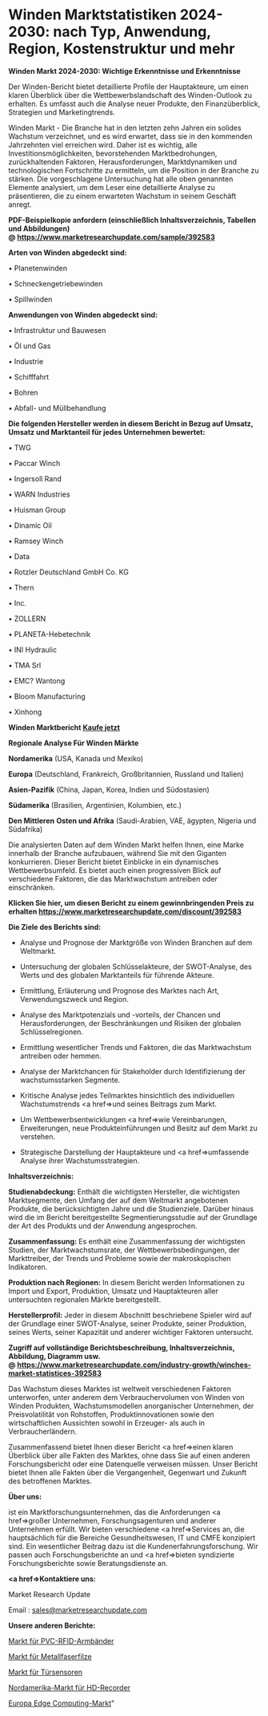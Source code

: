 # Winden Marktstatistiken 2024-2030: nach Typ, Anwendung, Region, Kostenstruktur und mehr

<strong>Winden Markt 2024-2030: Wichtige Erkenntnisse und Erkenntnisse</strong>

Der Winden-Bericht bietet detaillierte Profile der Hauptakteure, um einen klaren Überblick über die Wettbewerbslandschaft des Winden-Outlook zu erhalten. Es umfasst auch die Analyse neuer Produkte, den Finanzüberblick, Strategien und Marketingtrends.

Winden Markt - Die Branche hat in den letzten zehn Jahren ein solides Wachstum verzeichnet, und es wird erwartet, dass sie in den kommenden Jahrzehnten viel erreichen wird. Daher ist es wichtig, alle Investitionsmöglichkeiten, bevorstehenden Marktbedrohungen, zurückhaltenden Faktoren, Herausforderungen, Marktdynamiken und technologischen Fortschritte zu ermitteln, um die Position in der Branche zu stärken. Die vorgeschlagene Untersuchung hat alle oben genannten Elemente analysiert, um dem Leser eine detaillierte Analyse zu präsentieren, die zu einem erwarteten Wachstum in seinem Geschäft anregt.

<strong><b>PDF-Beispielkopie anfordern (einschließlich Inhaltsverzeichnis, Tabellen und Abbildungen) @ </b></strong><strong><a href=https://www.marketresearchupdate.com/sample/392583><strong>https://www.marketresearchupdate.com/sample/392583</u></a></strong></strong>

<strong>Arten von Winden abgedeckt sind:</strong>

• Planetenwinden

• Schneckengetriebewinden

• Spillwinden

<strong>Anwendungen von Winden abgedeckt sind:</strong>

• Infrastruktur und Bauwesen

• Öl und Gas

• Industrie

• Schifffahrt

• Bohren

• Abfall- und Müllbehandlung

<strong>Die folgenden Hersteller werden in diesem Bericht in Bezug auf Umsatz, Umsatz und Marktanteil für jedes Unternehmen bewertet:</strong>

• TWG

• Paccar Winch

• Ingersoll Rand

• WARN Industries

• Huisman Group

• Dinamic Oil

• Ramsey Winch

• Data

• Rotzler Deutschland GmbH Co. KG

• Thern

• Inc.

• ZOLLERN

• PLANETA-Hebetechnik

• INI Hydraulic

• TMA Srl

• EMC? Wantong

• Bloom Manufacturing

• Xinhong

<strong>Winden Marktbericht <a href=https://www.marketresearchupdate.com/buynow/392583>Kaufe jetzt</a></strong>

<strong>Regionale Analyse Für Winden Märkte</strong>

<strong>Nordamerika</strong> (USA, Kanada und Mexiko)

<strong>Europa</strong> (Deutschland, Frankreich, Großbritannien, Russland und Italien)

<strong>Asien-Pazifik</strong> (China, Japan, Korea, Indien und Südostasien)

<strong>Südamerika</strong> (Brasilien, Argentinien, Kolumbien, etc.)

<strong>Den Mittleren</strong> <strong>Osten und Afrika</strong> (Saudi-Arabien, VAE, ägypten, Nigeria und Südafrika)

Die analysierten Daten auf dem Winden Markt helfen Ihnen, eine Marke innerhalb der Branche aufzubauen, während Sie mit den Giganten konkurrieren. Dieser Bericht bietet Einblicke in ein dynamisches Wettbewerbsumfeld. Es bietet auch einen progressiven Blick auf verschiedene Faktoren, die das Marktwachstum antreiben oder einschränken.

<strong>Klicken Sie hier, um diesen Bericht zu einem gewinnbringenden Preis zu erhalten
</strong><strong><a href=https://www.marketresearchupdate.com/discount/392583>https://www.marketresearchupdate.com/discount/392583</b></u></strong></a>

<strong>Die Ziele des Berichts sind:</strong>

- Analyse und Prognose der Marktgröße von Winden Branchen auf dem Weltmarkt.

- Untersuchung der globalen Schlüsselakteure, der SWOT-Analyse, des Werts und des globalen Marktanteils für führende Akteure.

- Ermittlung, Erläuterung und Prognose des Marktes nach Art, Verwendungszweck und Region.

- Analyse des Marktpotenzials und -vorteils, der Chancen und Herausforderungen, der Beschränkungen und Risiken der globalen Schlüsselregionen.

- Ermittlung wesentlicher Trends und Faktoren, die das Marktwachstum antreiben oder hemmen.

- Analyse der Marktchancen für Stakeholder durch Identifizierung der wachstumsstarken Segmente.

- Kritische Analyse jedes Teilmarktes hinsichtlich des individuellen Wachstumstrends <a href=>und</a> seines Beitrags zum Markt.

- Um Wettbewerbsentwicklungen <a href=>wie</a> Vereinbarungen, Erweiterungen, neue Produkteinführungen und Besitz auf dem Markt zu verstehen.

- Strategische Darstellung der Hauptakteure und <a href=>umfas</a>sende Analyse ihrer Wachstumsstrategien.

<strong>Inhaltsverzeichnis:</strong>

<strong>Studienabdeckung:</strong> Enthält die wichtigsten Hersteller, die wichtigsten Marktsegmente, den Umfang der auf dem Weltmarkt angebotenen Produkte, die berücksichtigten Jahre und die Studienziele. Darüber hinaus wird die im Bericht bereitgestellte Segmentierungsstudie auf der Grundlage der Art des Produkts und der Anwendung angesprochen.

<strong>Zusammenfassung:</strong> Es enthält eine Zusammenfassung der wichtigsten Studien, der Marktwachstumsrate, der Wettbewerbsbedingungen, der Markttreiber, der Trends und Probleme sowie der makroskopischen Indikatoren.

<strong>Produktion nach Regionen:</strong> In diesem Bericht werden Informationen zu Import und Export, Produktion, Umsatz und Hauptakteuren aller untersuchten regionalen Märkte bereitgestellt.

<strong>Herstellerprofil:</strong> Jeder in diesem Abschnitt beschriebene Spieler wird auf der Grundlage einer SWOT-Analyse, seiner Produkte, seiner Produktion, seines Werts, seiner Kapazität und anderer wichtiger Faktoren untersucht.

<strong><b>Zugriff auf vollständige Berichtsbeschreibung, Inhaltsverzeichnis, Abbildung, Diagramm usw. @ </b></strong><strong><a href=https://www.marketresearchupdate.com/industry-growth/winches-market-statistices-392583>https://www.marketresearchupdate.com/industry-growth/winches-market-statistices-392583</a></strong>

Das Wachstum dieses Marktes ist weltweit verschiedenen Faktoren unterworfen, unter anderem dem Verbrauchervolumen von Winden von Winden Produkten, Wachstumsmodellen anorganischer Unternehmen, der Preisvolatilität von Rohstoffen, Produktinnovationen sowie den wirtschaftlichen Aussichten sowohl in Erzeuger- als auch in Verbraucherländern.

Zusammenfassend bietet Ihnen dieser Bericht <a href=>einen</a> klaren Überblick über alle Fakten des Marktes, ohne dass Sie auf einen anderen Forschungsbericht oder eine Datenquelle verweisen müssen. Unser Bericht bietet Ihnen alle Fakten über die Vergangenheit, Gegenwart und Zukunft des betroffenen Marktes.

<strong>Über uns:</strong>

 ist ein Marktforschungsunternehmen, das die Anforderungen <a href=>großer</a> Unternehmen, Forschungsagenturen und anderer Unternehmen erfüllt. Wir bieten verschiedene <a href=>Services</a> an, die hauptsächlich für die Bereiche Gesundheitswesen, IT und CMFE konzipiert sind. Ein wesentlicher Beitrag dazu ist die Kundenerfahrungsforschung. Wir passen auch Forschungsberichte an und <a href=>bieten</a> syndizierte Forschungsberichte sowie Beratungsdienste an.

<strong><a href=>Kontaktiere uns:</a></strong>

Market Research Update

Email : sales@marketresearchupdate.com

<strong>Unsere anderen Berichte:</strong>

<a href=https://www.linkedin.com/pulse/pvc-rfid-wristband-market-202-what-factors-drive-upcoming>Markt für PVC-RFID-Armbänder</a>

<a href=https://www.linkedin.com/pulse/metal-fiber-felt-market-sizing-up-anticipating-trends>Markt für Metallfaserfilze</a>

<a href=https://www.linkedin.com/pulse/door-sensors-market-size-emerging-trends-consumption>Markt für Türsensoren</a>

<a href=https://www.linkedin.com/pulse/north-america-hd-recorder-market-2023-current>Nordamerika-Markt für HD-Recorder</a>

<a href=https://www.linkedin.com/pulse/europe-edge-computing-market-future-demand-36tjf/>Europa Edge Computing-Markt</a>"
